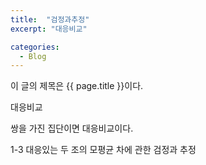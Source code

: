```yaml
---
title:  "검정과추정"
excerpt: "대응비교"

categories:
  - Blog
---
```


이 글의 제목은 {{ page.title }}이다.

대응비교

쌍을 가진 집단이면 대응비교이다.

1-3 대응있는 두 조의 모평균 차에 관한 검정과 추정
